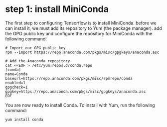 # step 1: install MiniConda

The first step to configuring Tensorflow is to install MiniConda. before we can install it, we must add its repository to Yum (the package manager). add the GPG public key and configure the repository for MiniConda with the following command:

```
# Import our GPG public key
rpm --import https://repo.anaconda.com/pkgs/misc/gpgkeys/anaconda.asc

# Add the Anaconda repository
cat <<EOF > /etc/yum.repos.d/conda.repo
[conda]
name=Conda
baseurl=https://repo.anaconda.com/pkgs/misc/rpmrepo/conda
enabled=1
gpgcheck=1
gpgkey=https://repo.anaconda.com/pkgs/misc/gpgkeys/anaconda.asc
EOF
```

You are now ready to install Conda. To install with Yum, run the following command:

```
yum install conda
```
